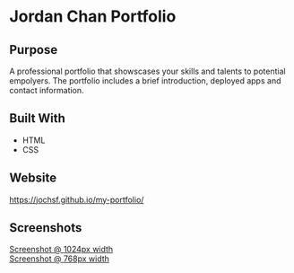 # Jordan Chan Portfolio

## Purpose
A professional portfolio that showscases your skills and talents to potential empolyers. The portfolio includes a brief introduction, deployed apps and contact information.

## Built With
* HTML
* CSS

## Website
https://jochsf.github.io/my-portfolio/

## Screenshots
[Screenshot @ 1024px width](https://snipboard.io/JVUIgK.jpg)  
[Screenshot @ 768px width](https://snipboard.io/kDCSIm.jpg)


